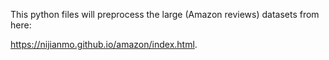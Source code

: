 This python files will preprocess the large (Amazon reviews) datasets from here:

https://nijianmo.github.io/amazon/index.html.